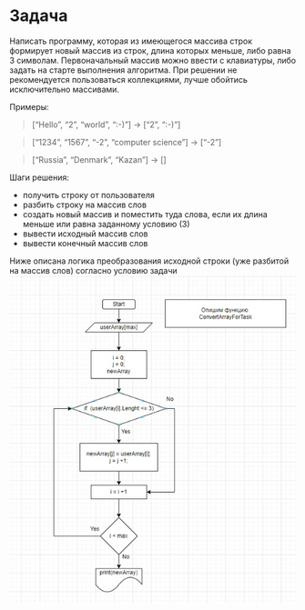 # Задача 
  Написать программу, которая из имеющегося массива строк формирует новый массив из строк, длина которых меньше, либо равна 3 символам.
  Первоначальный массив можно ввести с клавиатуры, либо задать на старте выполнения алгоритма.
  При решении не рекомендуется пользоваться коллекциями, лучше обойтись исключительно массивами.

Примеры:
>[“Hello”, “2”, “world”, “:-)”] → [“2”, “:-)”]

>[“1234”, “1567”, “-2”, “computer science”] → [“-2”]

>[“Russia”, “Denmark”, “Kazan”] → []

Шаги решения:
- получить строку от пользователя
- разбить строку на массив слов
- создать новый массив и поместить туда слова, если их длина меньше или равна заданному условию (3)
- вывести исходный массив слов
- вывести конечный массив слов



Ниже описана логика преобразования исходной строки (уже разбитой на массив слов) согласно условию задачи
![ConvertArrayForTask](/ConvertArrayForTask.jpg)
